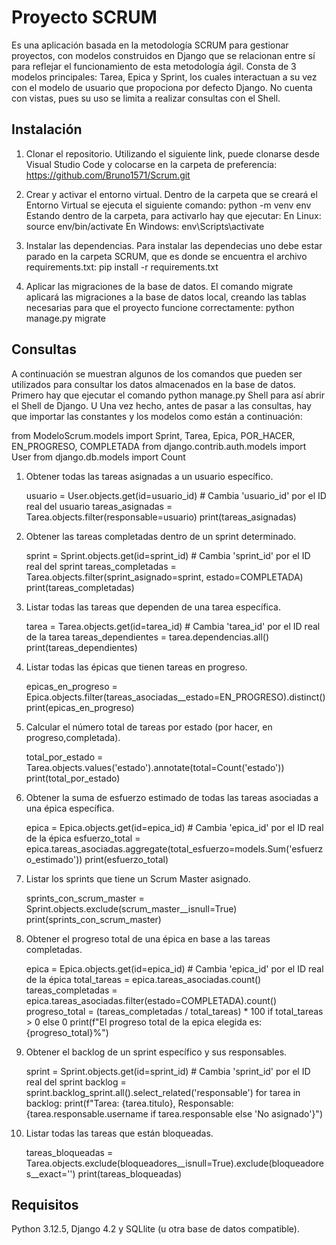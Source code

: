 # Proyecto SCRUM
Es una aplicación basada en la metodología SCRUM para gestionar proyectos, con modelos construidos en Django que se relacionan entre sí para reflejar el funcionamiento de esta metodología ágil. Consta de 3 modelos principales: Tarea, Epica y Sprint, los cuales interactuan a su vez con el modelo de usuario que propociona por defecto Django. No cuenta con vistas, pues su uso se limita a realizar consultas con el Shell. 

## Instalación
1. Clonar el repositorio.
   Utilizando el siguiente link, puede clonarse desde Visual Studio Code y colocarse en la carpeta de preferencia:
   https://github.com/Bruno1571/Scrum.git

3. Crear y activar el entorno virtual.
   Dentro de la carpeta que se creará el Entorno Virtual se ejecuta el siguiente comando:
   python -m venv env
   Estando dentro de la carpeta, para activarlo hay que ejecutar:
   En Linux: source env/bin/activate
   En Windows: env\Scripts\activate

5. Instalar las dependencias.
   Para instalar las dependecias uno debe estar parado en la carpeta SCRUM, que es donde se encuentra el archivo requirements.txt:
   pip install -r requirements.txt

7. Aplicar las migraciones de la base de datos.
   El comando migrate aplicará las migraciones a la base de datos local, creando las tablas necesarias para que el proyecto funcione correctamente:
   python manage.py migrate

## Consultas
A continuación se muestran algunos de los comandos que pueden ser utilizados para consultar los datos almacenados en la base de datos.
Primero hay que ejecutar el comando python manage.py Shell para así abrir el Shell de Django. U
Una vez hecho, antes de pasar a las consultas, hay que importar las constantes y los modelos como están a continuación:

from ModeloScrum.models import Sprint, Tarea, Epica, POR_HACER, EN_PROGRESO, COMPLETADA
from django.contrib.auth.models import User
from django.db.models import Count

1. Obtener todas las tareas asignadas a un usuario específico.
   
   usuario = User.objects.get(id=usuario_id)  # Cambia 'usuario_id' por el ID real del usuario
   tareas_asignadas = Tarea.objects.filter(responsable=usuario)
   print(tareas_asignadas)

2. Obtener las tareas completadas dentro de un sprint determinado.
   
   sprint = Sprint.objects.get(id=sprint_id)  # Cambia 'sprint_id' por el ID real del sprint
   tareas_completadas = Tarea.objects.filter(sprint_asignado=sprint, estado=COMPLETADA)
   print(tareas_completadas)

3. Listar todas las tareas que dependen de una tarea específica.
   
   tarea = Tarea.objects.get(id=tarea_id)  # Cambia 'tarea_id' por el ID real de la tarea
   tareas_dependientes = tarea.dependencias.all()
   print(tareas_dependientes)

4. Listar todas las épicas que tienen tareas en progreso.
   
   epicas_en_progreso = Epica.objects.filter(tareas_asociadas__estado=EN_PROGRESO).distinct()
   print(epicas_en_progreso)

5. Calcular el número total de tareas por estado (por hacer, en progreso,completada).
    
   total_por_estado = Tarea.objects.values('estado').annotate(total=Count('estado'))
   print(total_por_estado)

6. Obtener la suma de esfuerzo estimado de todas las tareas asociadas a una épica específica.
    
   epica = Epica.objects.get(id=epica_id)  # Cambia 'epica_id' por el ID real de la épica
   esfuerzo_total = epica.tareas_asociadas.aggregate(total_esfuerzo=models.Sum('esfuerzo_estimado'))
   print(esfuerzo_total)

7. Listar los sprints que tiene un Scrum Master asignado.
    
   sprints_con_scrum_master = Sprint.objects.exclude(scrum_master__isnull=True)
   print(sprints_con_scrum_master)

8. Obtener el progreso total de una épica en base a las tareas completadas.
    
   epica = Epica.objects.get(id=epica_id)  # Cambia 'epica_id' por el ID real de la épica
   total_tareas = epica.tareas_asociadas.count()
   tareas_completadas = epica.tareas_asociadas.filter(estado=COMPLETADA).count()
   progreso_total = (tareas_completadas / total_tareas) * 100 if total_tareas > 0 else 0
   print(f"El progreso total de la epica elegida es: {progreso_total}%")

9. Obtener el backlog de un sprint específico y sus responsables.
    
    sprint = Sprint.objects.get(id=sprint_id)  # Cambia 'sprint_id' por el ID real del sprint
    backlog = sprint.backlog_sprint.all().select_related('responsable')
    for tarea in backlog:
    print(f"Tarea: {tarea.titulo}, Responsable: {tarea.responsable.username if tarea.responsable else 'No asignado'}")

10. Listar todas las tareas que están bloqueadas.
    
    tareas_bloqueadas = Tarea.objects.exclude(bloqueadores__isnull=True).exclude(bloqueadores__exact='')
    print(tareas_bloqueadas)

## Requisitos
Python 3.12.5, Django 4.2 y SQLlite (u otra base de datos compatible).
